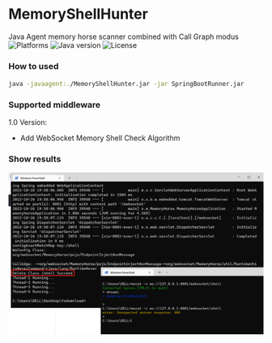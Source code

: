# MemoryShellHunter
Java Agent memory horse scanner combined with Call Graph modus
![Platforms](https://img.shields.io/badge/Platforms-JavaAgent-brightgreen.svg)
![Java version](https://img.shields.io/badge/Java-8-green.svg)
![License](https://img.shields.io/badge/License-apache%202-green.svg)


### How to used

```bash
java -javaagent:./MemoryShellHunter.jar -jar SpringBootRunner.jar
```



### Supported middleware

1.0 Version:

- Add WebSocket Memory Shell Check Algorithm



### Show results

![1666788512005](./images/renderings.png)

